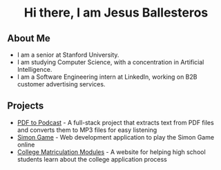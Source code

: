 # <div align="center"> Hi there, I am Jesus Ballesteros</div>

## About Me
* I am a senior at Stanford University.
* I am studying Computer Science, with a concentration in Artificial Intelligence.
* I am a Software Engineering intern at LinkedIn, working on B2B customer advertising services.

## Projects
* [PDF to Podcast](https://jesusb25.github.io/PDF-to-MP3/) - A full-stack project that extracts text from PDF files and converts them to MP3 files for easy listening
* [Simon Game](https://jesusb25.github.io/Simon-Game/) - Web development application to play the Simon Game online
* [College Matriculation Modules](https://jesusb25.github.io/CollegeTracker/) - A website for helping high school students learn about the college application process

